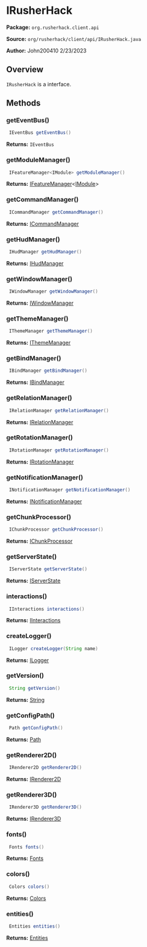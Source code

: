 # IRusherHack

**Package:** `org.rusherhack.client.api`

**Source:** `org/rusherhack/client/api/IRusherHack.java`

**Author:** John200410 2/23/2023



## Overview

`IRusherHack` is a interface.

## Methods

### getEventBus()

```java
 IEventBus getEventBus()
```

**Returns:** `IEventBus`

### getModuleManager()

```java
 IFeatureManager<IModule> getModuleManager()
```

**Returns:** [IFeatureManager](/core/feature/IFeatureManager.md)<[IModule](/client/api/feature/module/IModule.md)>

### getCommandManager()

```java
 ICommandManager getCommandManager()
```

**Returns:** [ICommandManager](/core/command/ICommandManager.md)

### getHudManager()

```java
 IHudManager getHudManager()
```

**Returns:** [IHudManager](/client/api/system/IHudManager.md)

### getWindowManager()

```java
 IWindowManager getWindowManager()
```

**Returns:** [IWindowManager](/client/api/system/IWindowManager.md)

### getThemeManager()

```java
 IThemeManager getThemeManager()
```

**Returns:** [IThemeManager](/client/api/ui/theme/IThemeManager.md)

### getBindManager()

```java
 IBindManager getBindManager()
```

**Returns:** [IBindManager](/client/api/bind/IBindManager.md)

### getRelationManager()

```java
 IRelationManager getRelationManager()
```

**Returns:** [IRelationManager](/client/api/system/IRelationManager.md)

### getRotationManager()

```java
 IRotationManager getRotationManager()
```

**Returns:** [IRotationManager](/client/api/system/IRotationManager.md)

### getNotificationManager()

```java
 INotificationManager getNotificationManager()
```

**Returns:** [INotificationManager](/client/api/system/INotificationManager.md)

### getChunkProcessor()

```java
 IChunkProcessor getChunkProcessor()
```

**Returns:** [IChunkProcessor](/client/api/system/IChunkProcessor.md)

### getServerState()

```java
 IServerState getServerState()
```

**Returns:** [IServerState](/client/api/system/IServerState.md)

### interactions()

```java
 IInteractions interactions()
```

**Returns:** [IInteractions](/client/api/system/IInteractions.md)

### createLogger()

```java
 ILogger createLogger(String name)
```

**Returns:** [ILogger](/core/logging/ILogger.md)

### getVersion()

```java
 String getVersion()
```

**Returns:** [String](https://docs.oracle.com/en/java/javase/21/docs/api/java.base/java/lang/String.html)

### getConfigPath()

```java
 Path getConfigPath()
```

**Returns:** [Path](https://docs.oracle.com/en/java/javase/21/docs/api/java.base/java/nio/file/Path.html)

### getRenderer2D()

```java
 IRenderer2D getRenderer2D()
```

**Returns:** [IRenderer2D](/client/api/render/IRenderer2D.md)

### getRenderer3D()

```java
 IRenderer3D getRenderer3D()
```

**Returns:** [IRenderer3D](/client/api/render/IRenderer3D.md)

### fonts()

```java
 Fonts fonts()
```

**Returns:** [Fonts](/client/api/system/Fonts.md)

### colors()

```java
 Colors colors()
```

**Returns:** [Colors](/client/api/system/Colors.md)

### entities()

```java
 Entities entities()
```

**Returns:** [Entities](/client/api/system/Entities.md)

